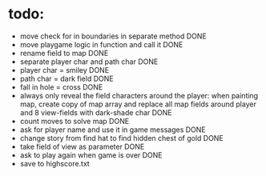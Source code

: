 
# todo:
- move check for in boundaries in separate method DONE
- move playgame logic in function and call it DONE
- rename field to map DONE
- separate player char and path char DONE
- player char = smiley DONE
- path char = dark field DONE
- fall in hole = cross DONE
- always only reveal the field characters around the player: when painting map, create copy of map array and replace all map fields around player and 8 view-fields with dark-shade char DONE
- count moves to solve map DONE
- ask for player name and use it in game messages DONE
- change story from find hat to find hidden chest of gold DONE
- take field of view as parameter DONE
- ask to play again when game is over DONE
- save to highscore.txt
